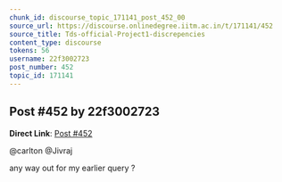 ```yaml
---
chunk_id: discourse_topic_171141_post_452_00
source_url: https://discourse.onlinedegree.iitm.ac.in/t/171141/452
source_title: Tds-official-Project1-discrepencies
content_type: discourse
tokens: 56
username: 22f3002723
post_number: 452
topic_id: 171141
---
```


## Post #452 by 22f3002723

**Direct Link**: [Post #452](https://discourse.onlinedegree.iitm.ac.in/t/171141/452)

@carlton @Jivraj

any way out for my earlier query ?
